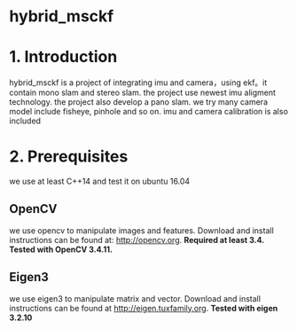 # hybrid_msckf
# 1. Introduction
hybrid_msckf is a project of integrating imu and camera，using ekf。it contain mono slam and stereo slam. the project use newest imu aligment technology.  the project also develop a pano slam.
we try many camera model include fisheye, pinhole and so on. imu and camera calibration is also included

# 2. Prerequisites
we use at least C++14 and test it on ubuntu 16.04
## OpenCV
we use opencv to manipulate images and features. Download and install instructions can be found at: http://opencv.org. **Required at least 3.4. Tested with OpenCV 3.4.11.**
## Eigen3
we use eigen3 to manipulate matrix and vector. Download and install instructions can be found at http://eigen.tuxfamily.org. **Tested with eigen 3.2.10**
